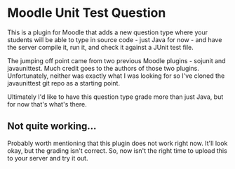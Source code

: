 # Moodle Unit Test Question #

This is a plugin for Moodle that adds a new question type where your students will be able to type in source code - just Java for now - and have the server compile it, run it, and check it against a JUnit test file.

The jumping off point came from two previous Moodle plugins - sojunit and javaunittest. Much credit goes to the authors of those two plugins. Unfortunately, neither was exactly what I was looking for so I've cloned the javaunittest git repo as a starting point.

Ultimately I'd like to have this question type grade more than just Java, but for now that's what's there.

## Not quite working... ##
Probably worth mentioning that this plugin does not work right now. It'll look okay, but the grading isn't correct. So, now isn't the right time to upload this to your server and try it out. 